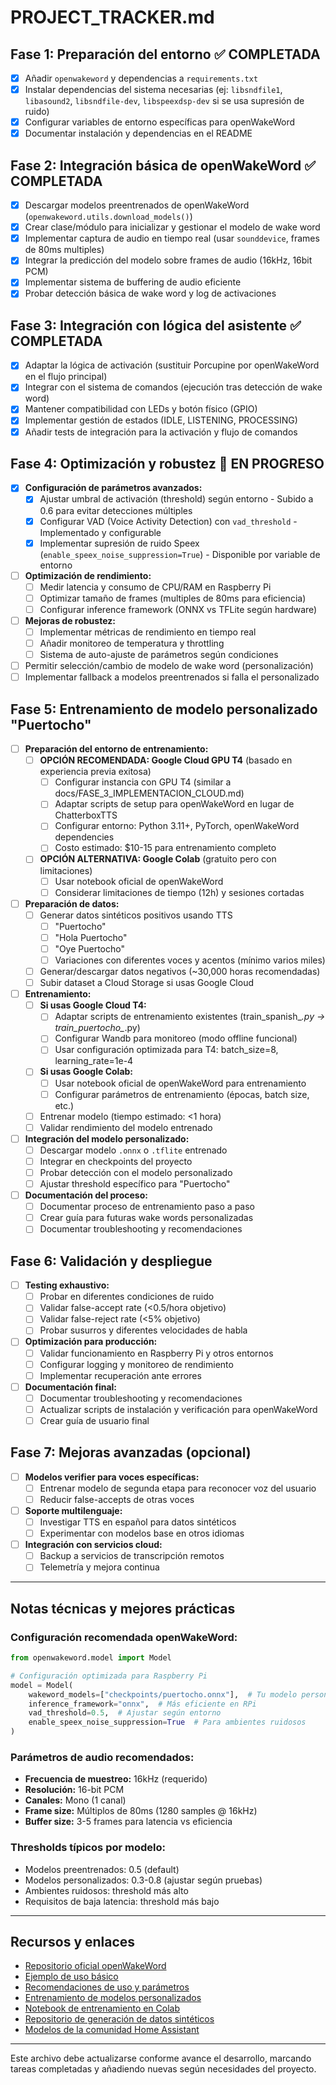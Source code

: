 # PROJECT_TRACKER.md

## Fase 1: Preparación del entorno ✅ COMPLETADA
- [x] Añadir `openwakeword` y dependencias a `requirements.txt`
- [x] Instalar dependencias del sistema necesarias (ej: `libsndfile1`, `libasound2`, `libsndfile-dev`, `libspeexdsp-dev` si se usa supresión de ruido)
- [x] Configurar variables de entorno específicas para openWakeWord
- [x] Documentar instalación y dependencias en el README

## Fase 2: Integración básica de openWakeWord ✅ COMPLETADA
- [x] Descargar modelos preentrenados de openWakeWord (`openwakeword.utils.download_models()`)
- [x] Crear clase/módulo para inicializar y gestionar el modelo de wake word
- [x] Implementar captura de audio en tiempo real (usar `sounddevice`, frames de 80ms multiples)
- [x] Integrar la predicción del modelo sobre frames de audio (16kHz, 16bit PCM)
- [x] Implementar sistema de buffering de audio eficiente
- [x] Probar detección básica de wake word y log de activaciones

## Fase 3: Integración con lógica del asistente ✅ COMPLETADA
- [x] Adaptar la lógica de activación (sustituir Porcupine por openWakeWord en el flujo principal)
- [x] Integrar con el sistema de comandos (ejecución tras detección de wake word)
- [x] Mantener compatibilidad con LEDs y botón físico (GPIO)
- [x] Implementar gestión de estados (IDLE, LISTENING, PROCESSING)
- [x] Añadir tests de integración para la activación y flujo de comandos

## Fase 4: Optimización y robustez 🔄 EN PROGRESO
- [x] **Configuración de parámetros avanzados:**
  - [x] Ajustar umbral de activación (threshold) según entorno - Subido a 0.6 para evitar detecciones múltiples
  - [x] Configurar VAD (Voice Activity Detection) con `vad_threshold` - Implementado y configurable
  - [x] Implementar supresión de ruido Speex (`enable_speex_noise_suppression=True`) - Disponible por variable de entorno
- [ ] **Optimización de rendimiento:**
  - [ ] Medir latencia y consumo de CPU/RAM en Raspberry Pi
  - [ ] Optimizar tamaño de frames (multiples de 80ms para eficiencia)
  - [ ] Configurar inference framework (ONNX vs TFLite según hardware)
- [ ] **Mejoras de robustez:**
  - [ ] Implementar métricas de rendimiento en tiempo real
  - [ ] Añadir monitoreo de temperatura y throttling
  - [ ] Sistema de auto-ajuste de parámetros según condiciones
- [ ] Permitir selección/cambio de modelo de wake word (personalización)
- [ ] Implementar fallback a modelos preentrenados si falla el personalizado

## Fase 5: Entrenamiento de modelo personalizado "Puertocho"
- [ ] **Preparación del entorno de entrenamiento:**
  - [ ] **OPCIÓN RECOMENDADA: Google Cloud GPU T4** (basado en experiencia previa exitosa)
    - [ ] Configurar instancia con GPU T4 (similar a docs/FASE_3_IMPLEMENTACION_CLOUD.md)
    - [ ] Adaptar scripts de setup para openWakeWord en lugar de ChatterboxTTS
    - [ ] Configurar entorno: Python 3.11+, PyTorch, openWakeWord dependencies
    - [ ] Costo estimado: $10-15 para entrenamiento completo
  - [ ] **OPCIÓN ALTERNATIVA: Google Colab** (gratuito pero con limitaciones)
    - [ ] Usar notebook oficial de openWakeWord
    - [ ] Considerar limitaciones de tiempo (12h) y sesiones cortadas
- [ ] **Preparación de datos:**
  - [ ] Generar datos sintéticos positivos usando TTS
    - [ ] "Puertocho"
    - [ ] "Hola Puertocho" 
    - [ ] "Oye Puertocho"
    - [ ] Variaciones con diferentes voces y acentos (mínimo varios miles)
  - [ ] Generar/descargar datos negativos (~30,000 horas recomendadas)
  - [ ] Subir dataset a Cloud Storage si usas Google Cloud
- [ ] **Entrenamiento:**
  - [ ] **Si usas Google Cloud T4:**
    - [ ] Adaptar scripts de entrenamiento existentes (train_spanish_*.py → train_puertocho_*.py)
    - [ ] Configurar Wandb para monitoreo (modo offline funcional)
    - [ ] Usar configuración optimizada para T4: batch_size=8, learning_rate=1e-4
  - [ ] **Si usas Google Colab:**
    - [ ] Usar notebook oficial de openWakeWord para entrenamiento
    - [ ] Configurar parámetros de entrenamiento (épocas, batch size, etc.)
  - [ ] Entrenar modelo (tiempo estimado: <1 hora)
  - [ ] Validar rendimiento del modelo entrenado
- [ ] **Integración del modelo personalizado:**
  - [ ] Descargar modelo `.onnx` o `.tflite` entrenado
  - [ ] Integrar en checkpoints del proyecto
  - [ ] Probar detección con el modelo personalizado
  - [ ] Ajustar threshold específico para "Puertocho"
- [ ] **Documentación del proceso:**
  - [ ] Documentar proceso de entrenamiento paso a paso
  - [ ] Crear guía para futuras wake words personalizadas
  - [ ] Documentar troubleshooting y recomendaciones

## Fase 6: Validación y despliegue
- [ ] **Testing exhaustivo:**
  - [ ] Probar en diferentes condiciones de ruido
  - [ ] Validar false-accept rate (<0.5/hora objetivo)
  - [ ] Validar false-reject rate (<5% objetivo)
  - [ ] Probar susurros y diferentes velocidades de habla
- [ ] **Optimización para producción:**
  - [ ] Validar funcionamiento en Raspberry Pi y otros entornos
  - [ ] Configurar logging y monitoreo de rendimiento
  - [ ] Implementar recuperación ante errores
- [ ] **Documentación final:**
  - [ ] Documentar troubleshooting y recomendaciones
  - [ ] Actualizar scripts de instalación y verificación para openWakeWord
  - [ ] Crear guía de usuario final

## Fase 7: Mejoras avanzadas (opcional)
- [ ] **Modelos verifier para voces específicas:**
  - [ ] Entrenar modelo de segunda etapa para reconocer voz del usuario
  - [ ] Reducir false-accepts de otras voces
- [ ] **Soporte multilenguaje:**
  - [ ] Investigar TTS en español para datos sintéticos
  - [ ] Experimentar con modelos base en otros idiomas
- [ ] **Integración con servicios cloud:**
  - [ ] Backup a servicios de transcripción remotos
  - [ ] Telemetría y mejora continua

---

## Notas técnicas y mejores prácticas

### **Configuración recomendada openWakeWord:**
```python
from openwakeword.model import Model

# Configuración optimizada para Raspberry Pi
model = Model(
    wakeword_models=["checkpoints/puertocho.onnx"],  # Tu modelo personalizado
    inference_framework="onnx",  # Más eficiente en RPi
    vad_threshold=0.5,  # Ajustar según entorno
    enable_speex_noise_suppression=True  # Para ambientes ruidosos
)
```

### **Parámetros de audio recomendados:**
- **Frecuencia de muestreo:** 16kHz (requerido)
- **Resolución:** 16-bit PCM
- **Canales:** Mono (1 canal)
- **Frame size:** Múltiplos de 80ms (1280 samples @ 16kHz)
- **Buffer size:** 3-5 frames para latencia vs eficiencia

### **Thresholds típicos por modelo:**
- Modelos preentrenados: 0.5 (default)
- Modelos personalizados: 0.3-0.8 (ajustar según pruebas)
- Ambientes ruidosos: threshold más alto
- Requisitos de baja latencia: threshold más bajo

---

## Recursos y enlaces
- [Repositorio oficial openWakeWord](https://github.com/dscripka/openWakeWord)
- [Ejemplo de uso básico](https://github.com/dscripka/openWakeWord#usage)
- [Recomendaciones de uso y parámetros](https://github.com/dscripka/openWakeWord#recommendations-for-usage)
- [Entrenamiento de modelos personalizados](https://github.com/dscripka/openWakeWord#training-new-models)
- [Notebook de entrenamiento en Colab](https://github.com/dscripka/openWakeWord/blob/main/notebooks/)
- [Repositorio de generación de datos sintéticos](https://github.com/dscripka/synthetic_speech_dataset_generation)
- [Modelos de la comunidad Home Assistant](https://github.com/fwartner/home-assistant-wakewords-collection)

---

Este archivo debe actualizarse conforme avance el desarrollo, marcando tareas completadas y añadiendo nuevas según necesidades del proyecto. 